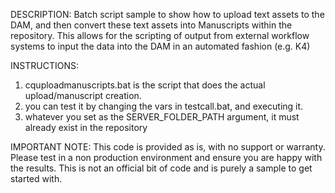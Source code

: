 DESCRIPTION:
Batch script sample to show how to upload text assets to the DAM, and then convert these text assets into Manuscripts within the repository.   This allows for the scripting of output from external workflow systems to input the data into the DAM in an automated fashion (e.g. K4)

INSTRUCTIONS:
1. cquploadmanuscripts.bat is the script that does the actual upload/manuscript creation.
2. you can test it by changing the vars in testcall.bat, and executing it.
3. whatever you set as the SERVER_FOLDER_PATH argument, it must already exist in the repository

IMPORTANT NOTE: 
This code is provided as is, with  no support or warranty.   Please test in a non production environment and ensure you are happy with the results.  This is not an official bit of code and is purely a sample to get started with.